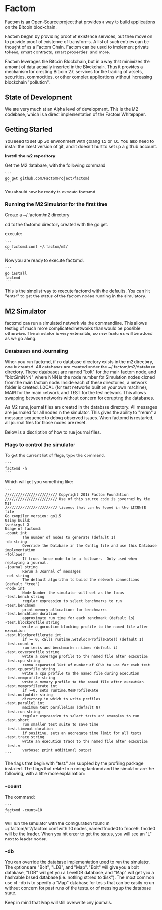# Factom

Factom is an Open-Source project that provides a way to build applications on the Bitcoin blockchain. 

Factom began by providing proof of existence services, but then move on to provide proof of existence of transforms.  A list of such entries can be thought of as a Factom Chain.  Factom can be used to implement private tokens, smart contracts, smart properties, and more.

Factom leverages the Bitcoin Blockchain, but in a way that minimizes the amount of data actually inserted in the Blockchain.  Thus it provides a mechanism for creating Bitcoin 2.0 services for the trading of assets, securities, commodities, or other complex applications without increasing blockchain "pollution".

## State of Development

We are very much at an Alpha level of development.  This is the M2 codebase, which is a direct implementation of the Factom Whitepaper.

## Getting Started

You need to set up Go environment with golang 1.5 or 1.6. You also need to install the latest version of git, and it doesn't hurt to set up a github account.

**Install the m2 repository**

Get the M2 database, with the following command

	```
	go get github.com/FactomProject/factomd
	```

You should now be ready to execute factomd

### Running the M2 Simulator for the first time

Create a ~/.factom/m2 directory

cd to the factomd directory created with the go get.

execute:

	```
	cp factomd.conf ~/.factom/m2/
	```
	
Now you are ready to execute factomd.

	```
	go install
	factomd
	```
	
This is the simplist way to execute factomd with the defaults.  You can hit "enter" to get the status of the factom nodes running in the simulatory.

## M2 Simulator 

factomd can run a simulated network via the commandline.  This allows testing of much more complicated networks than would be possible otherwise.   The  simulator is very extensible, so new features will be added as we go along.

### Databases and Journaling

When you run factomd, if no database directory exists in the m2 directory, one is created.  All databases are created under the ~/.factom/m2/database directory.  These databases are named "bolt" for the main factom node, and "blotSimNNN" where NNN is the node number for Simulation nodes cloned from the main factom node.  Inside each of these directories, a network folder is created.  LOCAL (for test networks built on your own machine), MAIN for the main network, and TEST for the test network.   This allows swapping between networks without concern for corupting the databases.

As M2 runs, journal files are created in the database directory. All messages are journaled for all nodes in the simulator.  This gives the ability to "rerun" a message sequence to debug observed issues. When factomd is restarted, all journal files for those nodes are reset.

Below is a discription of how to run journal files.

### Flags to control the simulator

To get the current list of flags, type the command:

	```
	factomd -h
	```
	
Which will get you something like:
	
	```
	//////////////////////// Copyright 2015 Factom Foundation
	//////////////////////// Use of this source code is governed by the MIT
	//////////////////////// license that can be found in the LICENSE file.
	Go compiler version: go1.5
	Using build: 
	len(Args) 2
	Usage of factomd:
	-count int
			The number of nodes to generate (default 1)
	-db string
			Override the Database in the Config file and use this Database implementation
	-follower
			If true, force node to be a follower.  Only used when replaying a journal.
	-journal string
			Rerun a Journal of messages
	-net string
			The default algorithm to build the network connections (default "tree")
	-node int
			Node Number the simulator will set as the focus
	-test.bench string
			regular expression to select benchmarks to run
	-test.benchmem
			print memory allocations for benchmarks
	-test.benchtime duration
			approximate run time for each benchmark (default 1s)
	-test.blockprofile string
			write a goroutine blocking profile to the named file after execution
	-test.blockprofilerate int
			if >= 0, calls runtime.SetBlockProfileRate() (default 1)
	-test.count n
			run tests and benchmarks n times (default 1)
	-test.coverprofile string
			write a coverage profile to the named file after execution
	-test.cpu string
			comma-separated list of number of CPUs to use for each test
	-test.cpuprofile string
			write a cpu profile to the named file during execution
	-test.memprofile string
			write a memory profile to the named file after execution
	-test.memprofilerate int
			if >=0, sets runtime.MemProfileRate
	-test.outputdir string
			directory in which to write profiles
	-test.parallel int
			maximum test parallelism (default 8)
	-test.run string
			regular expression to select tests and examples to run
	-test.short
			run smaller test suite to save time
	-test.timeout duration
			if positive, sets an aggregate time limit for all tests
	-test.trace string
			write an execution trace to the named file after execution
	-test.v
			verbose: print additional output
	```
	
The flags that begin with "test." are supplied by the profiling package installed.  The flags that relate to running factomd and the simulator are the following, with a little more explaination:

### -count

The command:
	
	```
	factomd -count=10
	```

Will run the simulator with the configuration found in ~/.factom/m2/factom.conf with 10 nodes, named fnode0 to fnode9.  fnode0 will be the leader.  When you hit enter to get the status, you will see an "L" next to leader nodes.

### -db

You can override the database implementation used to run the simulator.  The options are "Bolt", "LDB", and "Map".  "Bolt" will give you a bolt database, "LDB" will get you a LevelDB database, and "Map" will get you a hashtable based database (i.e. nothing stored to disk").  The most common use of -db is to specify a "Map" database for tests that can be easily rerun without concern for past runs of the tests, or of messing up the database state.

Keep in mind that Map will still overwrite any journals.